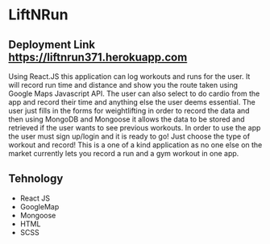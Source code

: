 # LiftNRun

## Deployment Link https://liftnrun371.herokuapp.com

Using React.JS this application can log workouts and runs for the user. It will record run time and distance and show you the route taken using Google Maps Javascript API. The user can also select to do cardio from the app and record their time and anything else the user deems essential. The user just fills in the forms for weightlifting in order to record the data and then using MongoDB and Mongoose it allows the data to be stored and retrieved if the user wants to see previous workouts. In order to use the app the user must sign up/login and it is ready to go! Just choose the type of workout and record! This is a one of a kind application as no one else on the market currently lets you record a run and a gym workout in one app.

## Tehnology

- React JS
- GoogleMap
- Mongoose
- HTML
- SCSS
